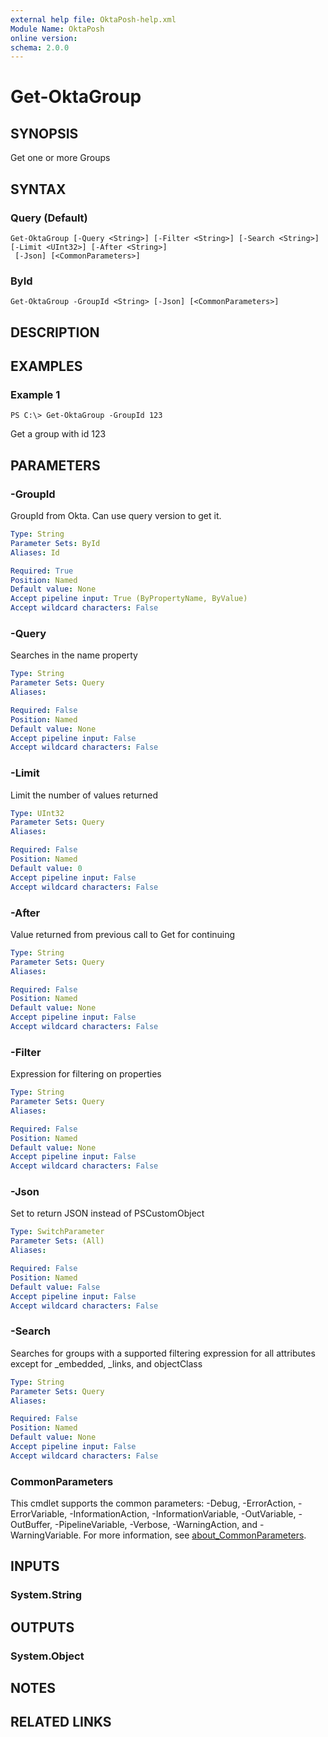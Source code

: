 ```yaml
---
external help file: OktaPosh-help.xml
Module Name: OktaPosh
online version:
schema: 2.0.0
---
```


# Get-OktaGroup

## SYNOPSIS
Get one or more Groups

## SYNTAX

### Query (Default)
```
Get-OktaGroup [-Query <String>] [-Filter <String>] [-Search <String>] [-Limit <UInt32>] [-After <String>]
 [-Json] [<CommonParameters>]
```

### ById
```
Get-OktaGroup -GroupId <String> [-Json] [<CommonParameters>]
```

## DESCRIPTION

## EXAMPLES

### Example 1
```
PS C:\> Get-OktaGroup -GroupId 123
```

Get a group with id 123

## PARAMETERS

### -GroupId
GroupId from Okta.
Can use query version to get it.

```yaml
Type: String
Parameter Sets: ById
Aliases: Id

Required: True
Position: Named
Default value: None
Accept pipeline input: True (ByPropertyName, ByValue)
Accept wildcard characters: False
```

### -Query
Searches in the name property

```yaml
Type: String
Parameter Sets: Query
Aliases:

Required: False
Position: Named
Default value: None
Accept pipeline input: False
Accept wildcard characters: False
```

### -Limit
Limit the number of values returned

```yaml
Type: UInt32
Parameter Sets: Query
Aliases:

Required: False
Position: Named
Default value: 0
Accept pipeline input: False
Accept wildcard characters: False
```

### -After
Value returned from previous call to Get for continuing

```yaml
Type: String
Parameter Sets: Query
Aliases:

Required: False
Position: Named
Default value: None
Accept pipeline input: False
Accept wildcard characters: False
```

### -Filter
Expression for filtering on properties

```yaml
Type: String
Parameter Sets: Query
Aliases:

Required: False
Position: Named
Default value: None
Accept pipeline input: False
Accept wildcard characters: False
```

### -Json
Set to return JSON instead of PSCustomObject

```yaml
Type: SwitchParameter
Parameter Sets: (All)
Aliases:

Required: False
Position: Named
Default value: False
Accept pipeline input: False
Accept wildcard characters: False
```

### -Search
Searches for groups with a supported filtering expression for all attributes except for _embedded, _links, and objectClass

```yaml
Type: String
Parameter Sets: Query
Aliases:

Required: False
Position: Named
Default value: None
Accept pipeline input: False
Accept wildcard characters: False
```

### CommonParameters
This cmdlet supports the common parameters: -Debug, -ErrorAction, -ErrorVariable, -InformationAction, -InformationVariable, -OutVariable, -OutBuffer, -PipelineVariable, -Verbose, -WarningAction, and -WarningVariable. For more information, see [about_CommonParameters](http://go.microsoft.com/fwlink/?LinkID=113216).

## INPUTS

### System.String
## OUTPUTS

### System.Object
## NOTES

## RELATED LINKS

